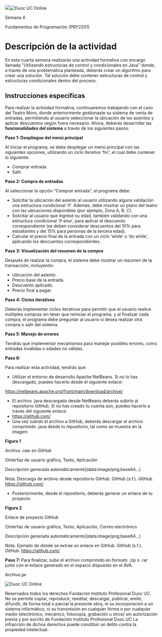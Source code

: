 ![](data:image/png;base64...)![Duoc UC Online](data:image/png;base64...)

Semana 4

Fundamentos de Programación (PRY2201)

# Descripción de la actividad

En esta cuarta semana realizarás una actividad formativa con encargo llamada "Utilizando estructuras de control y condicionales en Java" donde, a través de una problemática planteada, deberás crear un algoritmo para crear una solución. Tal solución debe contener estructuras de control y estructuras condicionales dentro del proceso.

## Instrucciones específicas

Para realizar la actividad formativa, continuaremos trabajando con el caso del Teatro Moro, donde anteriormente gestionaste su sistema de venta de entradas, permitiendo al usuario seleccionar la ubicación de los asientos y aplicar descuentos según fuera necesario. Ahora, deberás desarrollar las **funcionalidades del sistema** a través de los siguientes pasos:

**Paso 1: Despliegue del menú principal**

Al iniciar el programa, se debe desplegar un menú principal con las siguientes opciones, utilizando un ciclo iterativo ‘for’, el cual debe contener lo siguiente:

* Comprar entrada.
* Salir.

**Paso 2: Compra de entradas**

Al seleccionar la opción "Comprar entrada", el programa debe:

* Solicitar la ubicación del asiento al usuario utilizando alguna validación una estructura condicional ‘if’. Además, debe mostrar un plano del teatro con las ubicaciones disponibles (por ejemplo, Zona A, B, C).
* Solicitar al usuario que ingrese su edad, también validando con una estructura condicional ‘if-else’, para aplicar el descuento correspondiente (se deben considerar descuentos del 10% para estudiantes y del 15% para personas de la tercera edad).
* Calcular el precio final de la entrada con un ciclo ‘while’ o ‘do while’, aplicando los descuentos correspondientes.

**Paso 3: Visualización del resumen de la compra**

Después de realizar la compra, el sistema debe mostrar un resumen de la transacción, incluyendo:

* Ubicación del asiento.
* Precio base de la entrada.
* Descuento aplicado.
* Precio final a pagar.

**Paso 4: Ciclos iterativos**

Deberás Implementar ciclos iterativos para permitir que el usuario realice múltiples compras sin tener que reiniciar el programa, y al finalizar cada compra, el programa debe preguntar al usuario si desea realizar otra compra o salir del sistema.

**Paso 5: Manejo de errores**

Tendrás que implementar mecanismos para manejar posibles errores, como entradas inválidas o edades no válidas.

**Paso 6:**

Para realizar esta actividad, tendrás que:

* Utilizar el entorno de desarrollo Apache NetBeans. Si no lo has descargado, puedes hacerlo desde el siguiente enlace:

<https://netbeans.apache.org/front/main/download/archive/>

* El archivo .java descargado desde NetBeans deberás subirlo al repositorio GitHub. Si no has creado tu cuenta aún, puedes hacerlo a través del siguiente enlace:
* <https://github.com/>
* Una vez subido el archivo a GitHub, deberás descargar el archivo comprimido .java desde tu repositorio, tal como se muestra en la imagen:

**Figura 1**

*Archivo .raw en GitHub*

![Interfaz de usuario gráfica, Texto, Aplicación

Descripción generada automáticamente](data:image/png;base64...)

Nota. Descarga de archivo desde repositorio GitHub. GitHub (s.f.). *GitHub.* <https://github.com/>

* Posteriormente, desde el repositorio, deberás generar un enlace de tu proyecto:

**Figura 2**

Enlace de proyecto GitHub

![Interfaz de usuario gráfica, Texto, Aplicación, Correo electrónico

Descripción generada automáticamente](data:image/png;base64...)

Nota. Ejemplo de dónde se extrae un enlace en GitHub. GitHub (s.f.). *GitHub.* <https://github.com/>

**Paso 7:** Para finalizar, sube el archivo comprimido en formato .zip o .rar junto con el enlace generado en el espacio dispuesto en el AVA.

Archivo.jar

![Duoc UC Online](data:image/png;base64...)

Reservados todos los derechos Fundación Instituto Profesional Duoc UC. No se permite copiar, reproducir, reeditar, descargar, publicar, emitir, difundir, de forma total o parcial la presente obra, ni su incorporación a un sistema informático, ni su transmisión en cualquier forma o por cualquier medio (electrónico, mecánico, fotocopia, grabación u otros) sin autorización previa y por escrito de Fundación Instituto Profesional Duoc UC La infracción de dichos derechos puede constituir un delito contra la propiedad intelectual.
